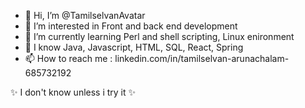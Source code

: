 - 👋 Hi, I’m @TamilselvanAvatar
- 👀 I’m interested in Front and back end development
- 🌱 I’m currently learning Perl and shell scripting, Linux enironment
- 💞️ I know Java, Javascript, HTML, SQL, React, Spring
- 📫 How to reach me : linkedin.com/in/tamilselvan-arunachalam-685732192

✨ I don't know unless i try it ✨
